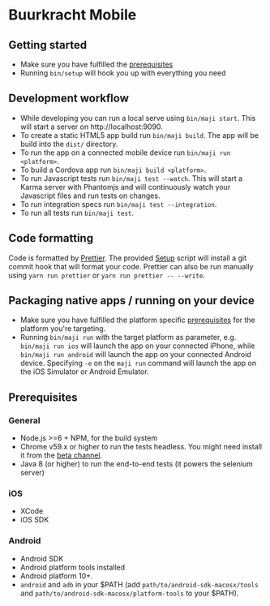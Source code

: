 # Buurkracht Mobile

## Getting started

* Make sure you have fulfilled the [prerequisites](#prerequisites)
* Running `bin/setup` will hook you up with everything you need

## Development workflow

* While developing you can run a local serve using `bin/maji start`. This will start a server on http://localhost:9090.
* To create a static HTML5 app build run `bin/maji build`. The app will be build into the `dist/` directory.
* To run the app on a connected mobile device run `bin/maji run <platform>`.
* To build a Cordova app run `bin/maji build <platform>`.
* To run Javascript tests run `bin/maji test --watch`. This will start a Karma server with Phantomjs and will continuously watch your Javascript files and run tests on changes.
* To run integration specs run `bin/maji test --integration`.
* To run all tests run `bin/maji test`.

## Code formatting

Code is formatted by [Prettier](https://github.com/prettier/prettier).
The provided [Setup](#setup) script will install a git commit hook that will format your code.
Prettier can also be run manually using `yarn run prettier` or `yarn run prettier -- --write`.


## Packaging native apps / running on your device

* Make sure you have fulfilled the platform specific [prerequisites](#prerequisites) for the platform you're targeting.
* Running `bin/maji run` with the target platform as parameter, e.g. `bin/maji run ios` will launch the app on your connected iPhone, while `bin/maji run android` will launch the app on your connected Android device. Specifying `-e` on the `maji run` command will launch the app on the iOS Simulator or Android Emulator.

## Prerequisites

### General

* Node.js >=6 + NPM, for the build system
* Chrome v59.x or higher to run the tests headless. You might need install it from the [beta channel](https://www.google.com/chrome/browser/beta.html).
* Java 8 (or higher) to run the end-to-end tests (it powers the selenium server)

### iOS

* XCode
* iOS SDK

### Android

* Android SDK
* Android platform tools installed
* Android platform 10+.
* `android` and `adb` in your $PATH (add `path/to/android-sdk-macosx/tools` and `path/to/android-sdk-macosx/platform-tools` to your $PATH).
